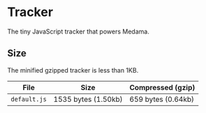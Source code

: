 # Tracker

The tiny JavaScript tracker that powers Medama.

## Size

The minified gzipped tracker is less than 1KB.

| File         | Size                | Compressed (gzip)  |
| ------------ | ------------------- | ------------------ |
| `default.js` | 1535 bytes (1.50kb) | 659 bytes (0.64kb) |
